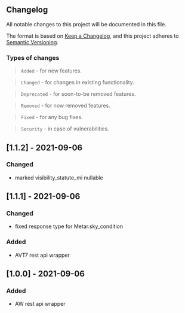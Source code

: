 ## Changelog

All notable changes to this project will be documented in this file.

The format is based on [Keep a Changelog](https://keepachangelog.com/en/1.0.0/),
and this project adheres to [Semantic Versioning](https://semver.org/spec/v2.0.0.html).

### Types of changes

> `Added` - for new features.

> `Changed` - for changes in existing functionality.

> `Deprecated` - for soon-to-be removed features.

> `Removed` - for now removed features.

> `Fixed` - for any bug fixes.

> `Security` - in case of vulnerabilities.

## [1.1.2] - 2021-09-06

### Changed

- marked visibility_statute_mi nullable

## [1.1.1] - 2021-09-06

### Changed

- fixed response type for Metar.sky_condition

### Added

- AVT7 rest api wrapper

## [1.0.0] - 2021-09-06

### Added

- AW rest api wrapper
